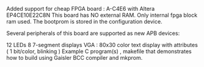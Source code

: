 Added support for cheap FPGA board : A-C4E6 with Altera EP4CE10E22C8N This board has NO external RAM. Only internal fpga block ram used. The bootprom is stored in the configuration device.

Several peripherals of this board are supported as new APB devices:

12 LEDs
8 7-segment displays
VGA : 80x30 color text display with attributes ( 1 bit/color, blinking )
Example C program(s) , makefile that demonstrates how to build using Gaisler BCC compiler and mkprom.

